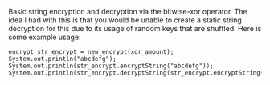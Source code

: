Basic string encryption and decryption via the bitwise-xor operator. The idea I had with this is that you would be unable to create a static string decryption for this due to its usage of random keys that are shuffled. 
Here is some example usage: 
```
encrypt str_encrypt = new encrypt(xor_amount);
System.out.println("abcdefg");
System.out.println(str_encrypt.encryptString("abcdefg"));
System.out.println(str_encrypt.decryptString(str_encrypt.encryptString("abcdefg")));
```

